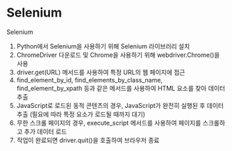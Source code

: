 # Selenium
Selenium

1. Python에서 Selenium을 사용하기 위해 Selenium 라이브러리 설치
2. ChromeDriver 다운로드 및 Chrome을 사용하기 위해 webdriver.Chrome()을 사용
3. driver.get(URL) 메서드를 사용하여 특정 URL의 웹 페이지에 접근
4. find_element_by_id, find_elements_by_class_name, find_element_by_xpath 등과 같은 메서드를 사용하여 HTML 요소를 찾아 데이터 추출
5. JavaScript로 로드된 동적 콘텐츠의 경우, JavaScript가 완전히 실행된 후 데이터 추출 (필요에 따라 특정 요소가 로드될 때까지 대기)
6. 무한 스크롤 페이지의 경우, execute_script 메서드를 사용하여 페이지를 스크롤하고 추가 데이터 로드
7. 작업이 완료되면 driver.quit()을 호출하여 브라우저 종료
